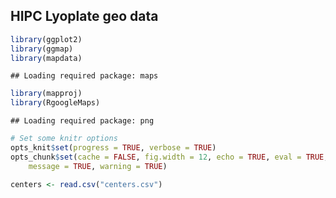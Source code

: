 HIPC Lyoplate geo data
-----------------------



```r
library(ggplot2)
library(ggmap)
library(mapdata)
```



```
## Loading required package: maps
```



```r
library(mapproj)
library(RgoogleMaps)
```



```
## Loading required package: png
```



```r
# Set some knitr options
opts_knit$set(progress = TRUE, verbose = TRUE)
opts_chunk$set(cache = FALSE, fig.width = 12, echo = TRUE, eval = TRUE, 
    message = TRUE, warning = TRUE)
```






```r
centers <- read.csv("centers.csv")
```








